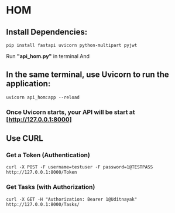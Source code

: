 # HOM
## Install Dependencies:  
    pip install fastapi uvicorn python-multipart pyjwt


Run **"api_hom.py"** in terminal
And 
## In the same terminal, use Uvicorn to run the application: 
    uvicorn api_hom:app --reload

### Once Uvicorn starts, your API will be start at [http://127.0.0.1:8000] 

## Use CURL
### Get a Token (Authentication)
    curl -X POST -F username=testuser -F password=1@TESTPASS http://127.0.0.1:8000/Token
### Get Tasks (with Authorization)
    curl -X GET -H "Authorization: Bearer 1@Uditnayak" http://127.0.0.1:8000/Tasks/
